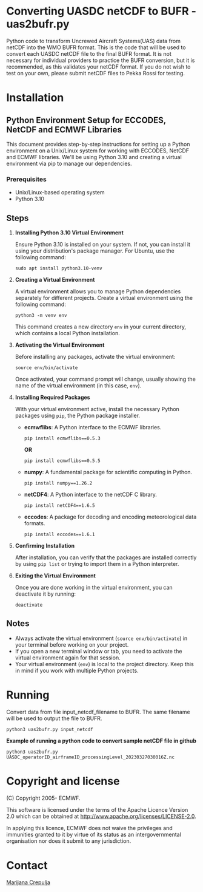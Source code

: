 # Converting UASDC netCDF to BUFR - uas2bufr.py

Python code to transform Uncrewed Aircraft Systems(UAS) data from netCDF into the WMO BUFR format. This is the code that will be used to convert each UASDC netCDF file to the final BUFR format. It is not necessary for individual providers to practice the BUFR conversion, but it is recommended, as this validates your netCDF format. If you do not wish to test on your own, please submit netCDF files to Pekka Rossi for testing. 

# Installation

## Python Environment Setup for ECCODES, NetCDF and ECMWF Libraries

This document provides step-by-step instructions for setting up a Python environment on a Unix/Linux system for working with ECCODES, NetCDF and ECMWF libraries. We'll be using Python 3.10 and creating a virtual environment via pip to manage our dependencies.

### Prerequisites

- Unix/Linux-based operating system
- Python 3.10

## Steps

1. **Installing Python 3.10 Virtual Environment**

   Ensure Python 3.10 is installed on your system. If not, you can install it using your distribution's package manager. For Ubuntu, use the following command:

   ```
   sudo apt install python3.10-venv
   ```

2. **Creating a Virtual Environment**

   A virtual environment allows you to manage Python dependencies separately for different projects. Create a virtual environment using the following command:

   ```
   python3 -m venv env
   ```

   This command creates a new directory `env` in your current directory, which contains a local Python installation.

3. **Activating the Virtual Environment**

   Before installing any packages, activate the virtual environment:

   ```
   source env/bin/activate
   ```

   Once activated, your command prompt will change, usually showing the name of the virtual environment (in this case, `env`).

4. **Installing Required Packages**

   With your virtual environment active, install the necessary Python packages using `pip`, the Python package installer.
   
   - **ecmwflibs**: A Python interface to the ECMWF libraries.

     ```
     pip install ecmwflibs==0.5.3
     ``` 
     **OR** 
     ```
     pip install ecmwflibs==0.5.5
     ```

   - **numpy**: A fundamental package for scientific computing in Python.

     ```
     pip install numpy==1.26.2
     ```

   - **netCDF4**: A Python interface to the netCDF C library.

     ```
     pip install netCDF4==1.6.5
     ```

   - **eccodes**: A package for decoding and encoding meteorological data formats.

     ```
     pip install eccodes==1.6.1
     ```

5. **Confirming Installation**

   After installation, you can verify that the packages are installed correctly by using `pip list` or trying to import them in a Python interpreter.

6. **Exiting the Virtual Environment**

   Once you are done working in the virtual environment, you can deactivate it by running:

   ```
   deactivate
   ```

## Notes

- Always activate the virtual environment (`source env/bin/activate`) in your terminal before working on your project.
- If you open a new terminal window or tab, you need to activate the virtual environment again for that session.
- Your virtual environment (`env`) is local to the project directory. Keep this in mind if you work with multiple Python projects.

# Running
Convert data from file input_netcdf_filename to BUFR. The same filename will be used to output the file to BUFR.

`python3 uas2bufr.py input_netcdf`

**Example of running a python code to convert sample netCDF file in github**  

`python3 uas2bufr.py UASDC_operatorID_airframeID_processingLevel_20230327030016Z.nc`

# Copyright and license
(C) Copyright 2005- ECMWF.

This software is licensed under the terms of the Apache Licence Version 2.0 which can be obtained at http://www.apache.org/licenses/LICENSE-2.0.

In applying this licence, ECMWF does not waive the privileges and immunities granted to it by virtue of its status as an intergovernmental organisation nor does it submit to any jurisdiction.

# Contact
[Marijana Crepulja](https://github.com/marijanacrepulja)
